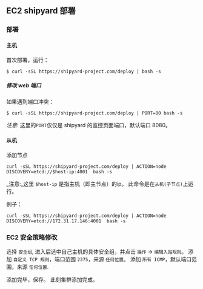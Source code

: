## EC2 shipyard 部署

### 部署

#### 主机
首次部署，运行：
```
$ curl -sSL https://shipyard-project.com/deploy | bash -s
```

##### 修改 web 端口
如果遇到端口冲突：

```
$ curl -sSL https://shipyard-project.com/deploy | PORT=80 bash -s 
```
_注意_: 这里的`PORT`仅仅是 shipyard 的监控页面端口，默认端口 8080。

#### 从机 

添加节点
```
curl -sSL https://shipyard-project.com/deploy | ACTION=node DISCOVERY=etcd://$host-ip:4001  bash -s
```
_注意:_这里 `$host-ip` 是指主机（即主节点）的ip。 此命令是在`从机(子节点)`上运行。

例子：
```
curl -sSL https://shipyard-project.com/deploy | ACTION=node DISCOVERY=etcd://172.31.17.146:4001  bash -s
```

### EC2 安全策略修改
选择 `安全组`, 进入后选中自己主机的具体安全组，并点击 `操作` -> `编辑入站规则`。
添加 `自定义 TCP 规则`，端口范围 `2375`，来源 `任何位置`。
添加 `所有 ICMP`，默认端口范围，来源 `任何位置`.

添加完毕，保存。
此刻集群添加完成。
